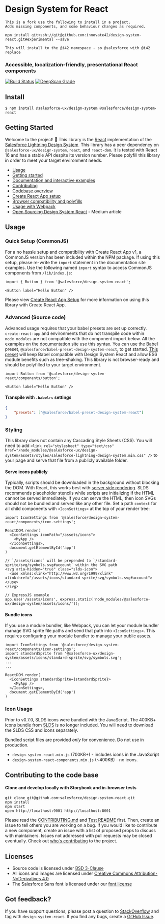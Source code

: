 # Design System for React

	This is a fork use the following to install in a project.
	Adds missing components, and some behaviour changes as required.
	 
	npm install git+ssh://git@github.com:innovate42/design-system-react.git#experimental --save
	
	This will install to the @i42 namespace - so @salesforce with @i42 replace   

### Accessible, localization-friendly, presentational React components

[![Build Status](https://api.travis-ci.org/salesforce/design-system-react.svg?branch=master)](https://travis-ci.org/salesforce/design-system-react) [![DeepScan Grade](https://deepscan.io/api/projects/1475/branches/4666/badge/grade.svg)](https://deepscan.io/dashboard/#view=project&pid=1475&bid=4666)

## Install

```
$ npm install @salesforce-ux/design-system @salesforce/design-system-react
```

## Getting Started

Welcome to the project! :wave: This library is the [React](https://facebook.github.io/react/) implementation of the [Salesforce Lightning Design System](https://www.lightningdesignsystem.com/). This library has a peer dependency on `@salesforce-ux/design-system`, `react`, and `react-dom`. It is tested with React 16 and has a stable API despite its version number. Please polyfill this library in order to meet your target environment needs.

* [Usage](#usage)
* [Getting started](https://react.lightningdesignsystem.com/getting-started/)
* [Documentation and interactive examples](https://react.lightningdesignsystem.com)
* [Contributing](CONTRIBUTING.md)
* [Codebase overview](docs/codebase-overview.md)
* [Create React App setup](docs/create-react-app.md)
* [Browser compatibility and polyfills](docs/browser-compatibility.md)
* [Usage with Webpack](docs/webpack.md)
* [Open Sourcing Design System React](https://engineering.salesforce.com/open-sourcing-design-system-react-9be45b8bb127) - Medium article

## Usage

### Quick Setup (CommonJS)

For a no hassle setup and compatibility with Create React App v1, a CommonJS version has been included within the NPM package. If using this setup, please re-write the `import` statement in the documentation site examples. Use the following named `import` syntax to access CommonJS components from `/lib/index.js`:

```
import { Button } from '@salesforce/design-system-react';

<Button label="Hello Button" />
```

Please view [Create React App Setup](docs/create-react-app.md) for more information on using this library with Create React App.

### Advanced (Source code)

Advanced usage requires that your babel presets are set up correctly. `create-react-app` and environments that do not transpile code within `node_modules` are not compatible with the component import below. All the examples on the [documentation site](https://react.lightningdesignsystem.com/) use this syntax. You can use the Babel preset, `@salesforce/babel-preset-design-system-react`, to get started. [This preset](https://npmjs.com/package/@salesforce/babel-preset-design-system-react) will keep Babel compatible with Design System React and allow ES6 module benefits such as tree-shaking. This library is not browser-ready and should be polyfilled to your target environment.

```
import Button from '@salesforce/design-system-react/components/button';

<Button label="Hello Button" />
```

#### Transpile with `.babelrc` settings

```json
{
	"presets": ["@salesforce/babel-preset-design-system-react"]
}
```

### Styling

This library does not contain any Cascading Style Sheets (CSS). You will need to add `<link rel="stylesheet" type="text/css" href="/node_modules/@salesforce-ux/design-system/assets/styles/salesforce-lightning-design-system.min.css" />` to your page and serve that file from a publicly available folder.

#### Serve icons publicly

Typically, scripts should be downloaded in the background without blocking the DOM. With React, this works best with [server side rendering](https://reactjs.org/docs/react-dom-server.html#rendertostaticmarkup). SLDS recommends placeholder stencils while scripts are initializing if the HTML cannot be served immediately. If you can serve the HTML, then icon SVGs should not be bundled and served like any other file. Set a path `context` for all child components with `<IconSettings>` at the top of your render tree:

```
import IconSettings from '@salesforce/design-system-react/components/icon-settings';

ReactDOM.render(
  <IconSettings iconPath="/assets/icons">
    <MyApp />
  </IconSettings>,
  document.getElementById('app')
)

// `/assets/icons` will be prepended to `/standard-sprite/svg/symbols.svg#account` within the SVG path
<svg aria-hidden="true" class="slds-icon">
  <use xmlns:xlink="http://www.w3.org/1999/xlink" xlink:href="/assets/icons/standard-sprite/svg/symbols.svg#account"></use>
</svg>
```

```
// ExpressJS example
app.use('/assets/icons', express.static('node_modules/@salesforce-ux/design-system/assets/icons/'));
```

#### Bundle icons

If you use a module bundler, like Webpack, you can let your module bundler manage SVG sprite file paths and send that path into `<IconSettings>`. This requires configuring your module bundler to manage your public assets.

```
import IconSettings from '@salesforce/design-system-react/components/icon-settings';
import standardSprite from '@salesforce-ux/design-system/assets/icons/standard-sprite/svg/symbols.svg';
...
...

ReactDOM.render(
  <IconSettings standardSprite={standardSprite}>
    <MyApp />
  </IconSettings>,
  document.getElementById('app')
)
```

### Icon Usage

Prior to v0.7.0, SLDS icons were bundled with the JavaScript. The 400KB+ icons bundle from [SLDS](https://www.lightningdesignsystem.com/) is no longer included. You will need to download the SLDS CSS and icons separately.

Bundled script files are provided _only_ for convenience. Do not use in production.

* `design-system-react.min.js` (700KB+) - includes icons in the JavaScript
* `design-system-react-components.min.js` (~400KB) - no icons.

## Contributing to the code base

#### Clone and develop locally with Storybook and in-browser tests

```
git clone git@github.com:salesforce/design-system-react.git
npm install
npm start
open http://localhost:9001 http://localhost:8001
```

Please read the [CONTRIBUTING.md](CONTRIBUTING.md) and [Test README](/tests/README.md) first. Then, create an issue to tell others you are working on a bug. If you would like to contribute a new component, create an issue with a list of proposed props to discuss with maintainers. Issues not addressed with pull requests may be closed eventually. Check out [who's contributing](https://github.com/salesforce/design-system-react/graphs/contributors) to the project.

## Licenses

* Source code is licensed under [BSD 3-Clause](https://git.io/sfdc-license)
* All icons and images are licensed under [Creative Commons Attribution-NoDerivatives 4.0](https://github.com/salesforce/licenses/blob/master/LICENSE-icons-images.txt)
* The Salesforce Sans font is licensed under our [font license](https://github.com/salesforce/licenses/blob/master/LICENSE-font.txt)

## Got feedback?

If you have support questions, please post a question to [StackOverflow](https://stackoverflow.com/questions/tagged/design-system-react) and tag with `design-system-react`. If you find any bugs, create a [GitHub Issue](https://github.com/salesforce/design-system-react/issues).
